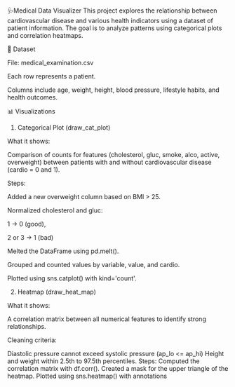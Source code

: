 🩺Medical Data Visualizer
This project explores the relationship between cardiovascular disease and various health indicators using a dataset of patient information. The goal is to analyze patterns using categorical plots and correlation heatmaps.

📁 Dataset

File: medical_examination.csv

Each row represents a patient.

Columns include age, weight, height, blood pressure, lifestyle habits, and health outcomes.

📊 Visualizations

1. Categorical Plot (draw_cat_plot)

What it shows:

Comparison of counts for features (cholesterol, gluc, smoke, alco, active, overweight) between patients with and without cardiovascular disease (cardio = 0 and 1).

Steps:

Added a new overweight column based on BMI > 25.

Normalized cholesterol and gluc:

1 → 0 (good),

2 or 3 → 1 (bad)

Melted the DataFrame using pd.melt().

Grouped and counted values by variable, value, and cardio.

Plotted using sns.catplot() with kind='count'.

2. Heatmap (draw_heat_map)

What it shows:

A correlation matrix between all numerical features to identify strong relationships.

Cleaning criteria:

Diastolic pressure cannot exceed systolic pressure (ap_lo <= ap_hi)
Height and weight within 2.5th to 97.5th percentiles.
Steps:
Computed the correlation matrix with df.corr().
Created a mask for the upper triangle of the heatmap.
Plotted using sns.heatmap() with annotations
